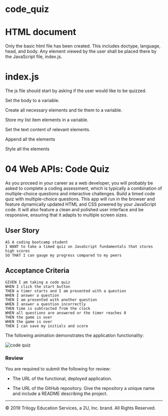 # code_quiz

# HTML document

Only the basic html file has been created.
This includes doctype, language, head, and body.
Any element viewed by the user shall be placed there by the JavaScript file, index.js.

# index.js

The js file should start by asking if the user would like to be quizzed.

Set the body to a variable.

Create all necessary elements and tie them to a variable.

Store my list item elements in a variable.

Set the text content of relevant elements.

Append all the elements

Style all the elements

<!-- supplied readme for main assignment -->

# 04 Web APIs: Code Quiz

As you proceed in your career as a web developer, you will probably be asked to complete a coding assessment, which is typically a combination of multiple-choice questions and interactive challenges. Build a timed code quiz with multiple-choice questions. This app will run in the browser and feature dynamically updated HTML and CSS powered by your JavaScript code. It will also feature a clean and polished user interface and be responsive, ensuring that it adapts to multiple screen sizes.

## User Story

```
AS A coding bootcamp student
I WANT to take a timed quiz on JavaScript fundamentals that stores high scores
SO THAT I can gauge my progress compared to my peers
```

## Acceptance Criteria

```
GIVEN I am taking a code quiz
WHEN I click the start button
THEN a timer starts and I am presented with a question
WHEN I answer a question
THEN I am presented with another question
WHEN I answer a question incorrectly
THEN time is subtracted from the clock
WHEN all questions are answered or the timer reaches 0
THEN the game is over
WHEN the game is over
THEN I can save my initials and score
```

The following animation demonstrates the application functionality:

![code quiz](../../GitHub/UT-AUS-FSF-PT-04-2020-U-C-MTTH/01-Class-Content/04-Web-APIs/02-Homework/Assets/04-web-apis-homework-demo.gif)

### Review

You are required to submit the following for review:

- The URL of the functional, deployed application.

- The URL of the GitHub repository. Give the repository a unique name and include a README describing the project.

---

© 2019 Trilogy Education Services, a 2U, Inc. brand. All Rights Reserved.
